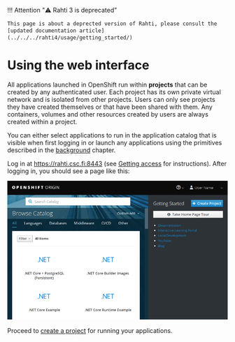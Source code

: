 <style>
.admonition-title { background-color: rgba(255, 145, 0, 0.1) !important; }
.admonition { background-color: white !important; }
</style>
!!! Attention "⚠️ Rahti 3 is deprecated"

    This page is about a deprected version of Rahti, please consult the [updated documentation article](../../../rahti4/usage/getting_started/)

# Using the web interface

All applications launched in OpenShift run within **projects** that can be
created by any authenticated user. Each project has its own private virtual
network and is isolated from other projects. Users can only see projects
they have created themselves or that have been shared with them. Any
containers, volumes and other resources created by users are always created
within a project.

You can either select applications to run in the application catalog that is
visible when first logging in or launch any applications using the
primitives described in the [background](/cloud/rahti/concepts/) chapter.

Log in at <https://rahti.csc.fi:8443> (see [Getting access](/cloud/rahti/access)
for instructions). After logging in, you should see a page like this:

![OpenShift main page](img/openshift_main_page_3.7.png)

Proceed to [create a project](/cloud/rahti/usage/projects_and_quota/) for running your applications.
